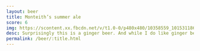 ```yaml
---
layout: beer
title: Monteith’s summer ale
score: 6
img: https://scontent.xx.fbcdn.net/v/t1.0-0/p480x480/10358559_10153118667468745_6994245863309298252_n.jpg?oh=df6ed5229def513d8abe06d646faec8b&oe=587E603C
desc: Surprisingly this is a ginger beer. And while I do like ginger beers this isn’t one of the better ones
permalink: /beer/:title.html
---
```

